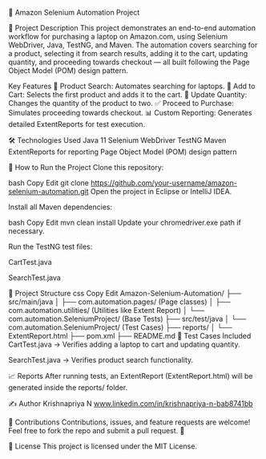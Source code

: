 🛒 Amazon Selenium Automation Project

📜 Project Description
This project demonstrates an end-to-end automation workflow for purchasing a laptop on Amazon.com, using Selenium WebDriver, Java, TestNG, and Maven.
The automation covers searching for a product, selecting it from search results, adding it to the cart, updating quantity, and proceeding towards checkout — all built following the Page Object Model (POM) design pattern.

Key Features
🔎 Product Search: Automates searching for laptops.
🛒 Add to Cart: Selects the first product and adds it to the cart.
🔄 Update Quantity: Changes the quantity of the product to two.
✅ Proceed to Purchase: Simulates proceeding towards checkout.
📊 Custom Reporting: Generates detailed ExtentReports for test execution.

🛠️ Technologies Used
Java 11
Selenium WebDriver
TestNG
Maven
ExtentReports for reporting
Page Object Model (POM) design pattern

🚀 How to Run the Project
Clone this repository:

bash
Copy
Edit
git clone https://github.com/your-username/amazon-selenium-automation.git
Open the project in Eclipse or IntelliJ IDEA.

Install all Maven dependencies:

bash
Copy
Edit
mvn clean install
Update your chromedriver.exe path if necessary.

Run the TestNG test files:

CartTest.java

SearchTest.java

📂 Project Structure
css
Copy
Edit
Amazon-Selenium-Automation/
 ├── src/main/java
 │    ├── com.automation.pages/     (Page classes)
 │    ├── com.automation.utilities/ (Utilities like Extent Report)
 │    └── com.automation.SeleniumProject/ (Base Tests)
 ├── src/test/java
 │    └── com.automation.SeleniumProject/ (Test Cases)
 ├── reports/
 │    └── ExtentReport.html
 ├── pom.xml
 ├── README.md
🧪 Test Cases Included
CartTest.java → Verifies adding a laptop to cart and updating quantity.

SearchTest.java → Verifies product search functionality.

📈 Reports
After running tests, an ExtentReport (ExtentReport.html) will be generated inside the reports/ folder.

✍️ Author
Krishnapriya N
www.linkedin.com/in/krishnapriya-n-bab8741bb

📣 Contributions
Contributions, issues, and feature requests are welcome!
Feel free to fork the repo and submit a pull request. 🤝

📜 License
This project is licensed under the MIT License.

